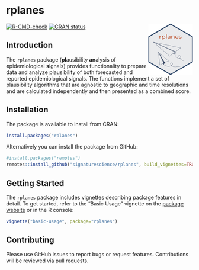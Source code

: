 
<!-- README.md is generated from README.Rmd. Please edit that file -->

# rplanes

<a href="https://signaturescience.github.io/rplanes/"><img src="man/figures/logo.png" align="right" height="139" alt="rplanes website" /></a>

<!-- badges: start -->

[![R-CMD-check](https://github.com/signaturescience/rplanes/actions/workflows/R-CMD-check.yaml/badge.svg)](https://github.com/signaturescience/rplanes/actions/workflows/R-CMD-check.yaml)
[![CRAN
status](https://www.r-pkg.org/badges/version/rplanes)](https://CRAN.R-project.org/package=rplanes)
<!-- badges: end -->

## Introduction

The `rplanes` package (**pl**ausibility **an**alysis of
**e**pidemiological **s**ignals) provides functionality to prepare data
and analyze plausibility of both forecasted and reported epidemiological
signals. The functions implement a set of plausibility algorithms that
are agnostic to geographic and time resolutions and are calculated
independently and then presented as a combined score.

## Installation

The package is available to install from CRAN:

``` r
install.packages("rplanes")
```

Alternatively you can install the package from GitHub:

``` r
#install.packages("remotes")
remotes::install_github("signaturescience/rplanes", build_vignettes=TRUE)
```

## Getting Started

The `rplanes` package includes vignettes describing package features in
detail. To get started, refer to the “Basic Usage” vignette on the
[package
website](https://signaturescience.github.io/rplanes/articles/basic-usage.html)
or in the R console:

``` r
vignette("basic-usage", package="rplanes")
```

## Contributing

Please use GitHub issues to report bugs or request features.
Contributions will be reviewed via pull requests.
